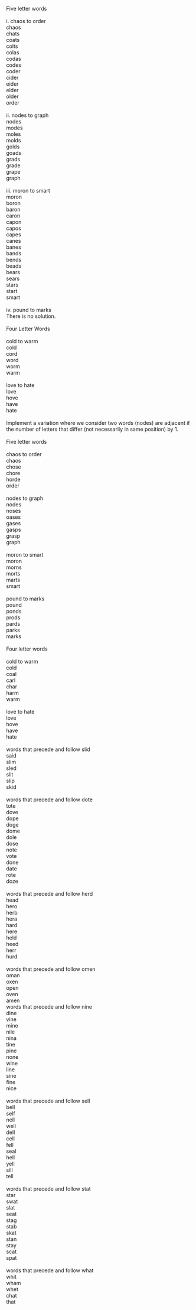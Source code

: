 Five letter words<br><br>
i. chaos to order<br>
chaos<br>
chats<br>
coats<br>
colts<br>
colas<br>
codas<br>
codes<br>
coder<br>
cider<br>
eider<br>
elder<br>
older<br>
order<br>
<br>
ii. nodes to graph<br>
nodes<br>
modes<br>
moles<br>
molds<br>
golds<br>
goads<br>
grads<br>
grade<br>
grape<br>
graph<br>
<br>
iii. moron to smart<br>
moron<br>
boron<br>
baron<br>
caron<br>
capon<br>
capos<br>
capes<br>
canes<br>
banes<br>
bands<br>
bends<br>
beads<br>
bears<br>
sears<br>
stars<br>
start<br>
smart<br>
<br>
iv. pound to marks<br>
There is no solution.<br><br>
Four Letter Words<br><br>
cold to warm<br>
cold<br>
cord<br>
word<br>
worm<br>
warm<br>
<br>
love to hate<br>
love<br>
hove<br>
have<br>
hate<br><br>
Implement a variation where we consider two words (nodes) are adjacent if the number of letters that differ (not necessarily in same position) by 1.<br><br>
Five letter words<br><br>
chaos to order<br>
chaos<br>
chose<br>
chore<br>
horde<br>
order<br><br>
nodes to graph<br>
nodes<br>
noses<br>
oases<br>
gases<br>
gasps<br>
grasp<br>
graph<br><br>
moron to smart<br>
moron<br>
morns<br>
morts<br>
marts<br>
smart<br><br>
pound to marks<br>
pound<br>
ponds<br>
prods<br>
pards<br>
parks<br>
marks<br><br>
Four letter words<br><br>
cold to warm<br>
cold<br>
coal<br>
carl<br>
char<br>
harm<br>
warm<br><br>
love to hate<br>
love<br>
hove<br>
have<br>
hate<br><br>
words that precede and follow slid<br>
said<br>
slim<br>
sled<br>
slit<br>
slip<br>
skid<br><br>
words that precede and follow dote<br>
tote<br>
dove<br>
dope<br>
doge<br>
dome<br>
dole<br>
dose<br>
note<br>
vote<br>
done<br>
date<br>
rote<br>
doze<br><br>
words that precede and follow herd<br>
head<br>
hero<br>
herb<br>
hera<br>
hard<br>
here<br>
held<br>
heed<br>
herr<br>
hurd<br><br>
words that precede and follow omen<br>
oman<br>
oxen<br>
open<br>
oven<br>
amen<br>
words that precede and follow nine<br>
dine<br>
vine<br>
mine<br>
nile<br>
nina<br>
tine<br>
pine<br>
none<br>
wine<br>
line<br>
sine<br>
fine<br>
nice<br><br>
words that precede and follow sell<br>
bell<br>
self<br>
nell<br>
well<br>
dell<br>
cell<br>
fell<br>
seal<br>
hell<br>
yell<br>
sill<br>
tell<br><br>
words that precede and follow stat<br>
star<br>
swat<br>
slat<br>
seat<br>
stag<br>
stab<br>
skat<br>
stan<br>
stay<br>
scat<br>
spat<br><br>
words that precede and follow what<br>
whit<br>
wham<br>
whet<br>
chat<br>
that<br>

